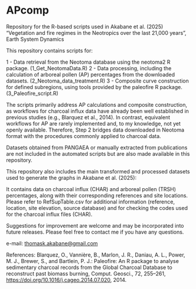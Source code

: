 # APcomp
Repository for the R-based scripts used in Akabane et al. (2025)
“Vegetation and fire regimes in the Neotropics over the last 21,000 years”, Earth System Dynamics

This repository contains scripts for:

1 - Data retrieval from the Neotoma database using the neotoma2 R package. (1_Get_NeotomaData.R)
2 - Data processing, including the calculation of arboreal pollen (AP) percentages from the downloaded datasets. (2_Neotoma_data_treatment.R)
3 - Composite curve construction for defined subregions, using tools provided by the paleofire R package. (3_Paleofire_script.R)

The scripts primarily address AP calculations and composite construction, as workflows for charcoal influx data have already been well established in previous studies (e.g., Blarquez et al., 2014). In contrast, equivalent workflows for AP are rarely implemented and, to my knowledge, not yet openly available. Therefore, Step 2 bridges data downloaded in Neotoma format with the procedures commonly applied to charcoal data.

Datasets obtained from PANGAEA or manually extracted from publications are not included in the automated scripts but are also made available in this repository.

This repository also includes the main transformed and processed datasets used to generate the graphs in Akabane et al. (2025):

It contains data on charcoal influx (CHAR) and arboreal pollen (TRSH) percentages, along with their corresponding references and site locations.
Please refer to RefSupTable.csv for additional information (reference, location, site elevation, source database) and for checking the codes used for the charcoal influx files (CHAR).

Suggestions for improvement are welcome and may be incorporated into future releases.
Please feel free to contact me if you have any questions.

e-mail: thomask.akabane@gmail.com

References: 
Blarquez, O., Vannière, B., Marlon, J. R., Daniau, A. L., Power, M. J., Brewer, S., and Bartlein, P. J.: Paleofire: An R package to analyse sedimentary charcoal records from the Global Charcoal Database to reconstruct past biomass burning, Comput. Geosci., 72, 255–261, https://doi.org/10.1016/j.cageo.2014.07.020, 2014.
